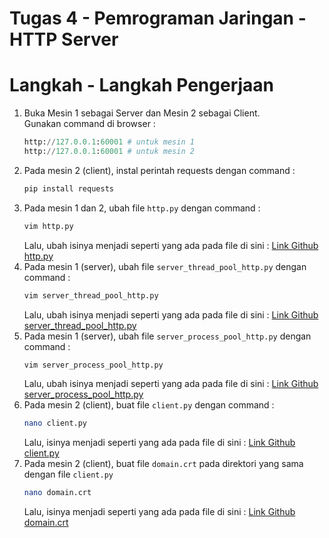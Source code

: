 # Tugas 4 - Pemrograman Jaringan - HTTP Server

# Langkah - Langkah Pengerjaan
1. Buka Mesin 1 sebagai Server dan Mesin 2 sebagai Client. <br>
   Gunakan command di browser :
   ``` py
   http://127.0.0.1:60001 # untuk mesin 1
   http://127.0.0.1:60001 # untuk mesin 2
   ```
2. Pada mesin 2 (client), instal perintah requests dengan command :
   ``` bash
   pip install requests
   ```
3. Pada mesin 1 dan 2, ubah file `http.py` dengan command :
   ``` bash
   vim http.py
   ```
   Lalu, ubah isinya menjadi seperti yang ada pada file di sini : [Link Github http.py](https://github.com/itozt/tugas4Progjar/blob/main/http(modif).py)
4. Pada mesin 1 (server), ubah file `server_thread_pool_http.py` dengan command :
   ``` bash
   vim server_thread_pool_http.py
   ```
   Lalu, ubah isinya menjadi seperti yang ada pada file di sini : [Link Github server_thread_pool_http.py](https://github.com/itozt/tugas4Progjar/blob/main/server_thread_pool_http(modif).py)
5. Pada mesin 1 (server), ubah file `server_process_pool_http.py` dengan command :
   ``` bash
   vim server_process_pool_http.py
   ```
   Lalu, ubah isinya menjadi seperti yang ada pada file di sini : [Link Github server_process_pool_http.py](https://github.com/itozt/tugas4Progjar/blob/main/server_process_pool_http(modif).py)
6. Pada mesin 2 (client), buat file `client.py` dengan command :
   ``` bash
   nano client.py
   ```
   Lalu, isinya menjadi seperti yang ada pada file di sini : [Link Github client.py](https://github.com/itozt/tugas4Progjar/blob/main/client(modif).py)
8. Pada mesin 2 (client), buat file `domain.crt` pada direktori yang sama dengan file `client.py`
   ``` bash
   nano domain.crt
   ```
    Lalu, isinya menjadi seperti yang ada pada file di sini : [Link Github domain.crt](https://github.com/itozt/tugas4Progjar/blob/main/domain.crt)
